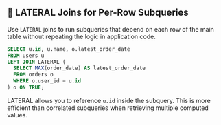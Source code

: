 ## 🤝 LATERAL Joins for Per-Row Subqueries
Use `LATERAL` joins to run subqueries that depend on each row of the main table without repeating the logic in application code.

```sql
SELECT u.id, u.name, o.latest_order_date
FROM users u
LEFT JOIN LATERAL (
  SELECT MAX(order_date) AS latest_order_date
  FROM orders o
  WHERE o.user_id = u.id
) o ON TRUE;
```

LATERAL allows you to reference `u.id` inside the subquery. This is more efficient than correlated subqueries when retrieving multiple computed values.